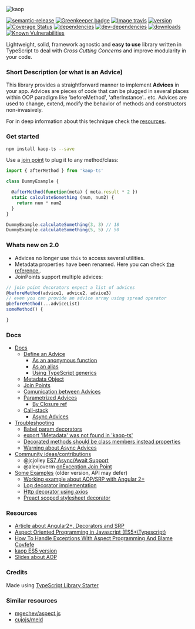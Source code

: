 ![kaop](http://i.imgur.com/6biEpsq.png)

[![semantic-release](https://img.shields.io/badge/%20%20%F0%9F%93%A6%F0%9F%9A%80-semantic--release-e10079.svg)](https://github.com/semantic-release/semantic-release)
[![Greenkeeper badge](https://badges.greenkeeper.io/k1r0s/kaop-ts.svg)](https://greenkeeper.io/)
[![Image travis](https://travis-ci.org/k1r0s/kaop-ts.svg?branch=master)](https://travis-ci.org/k1r0s/)
[![version](https://img.shields.io/npm/v/kaop-ts.svg)](https://www.npmjs.com/package/kaop-ts/)
[![Coverage Status](https://coveralls.io/repos/github/k1r0s/kaop-ts/badge.svg?branch=master)](https://coveralls.io/github/k1r0s/kaop-ts)
[![dependencies](https://david-dm.org/k1r0s/kaop-ts/status.svg)](https://david-dm.org/k1r0s/kaop-ts/status.svg)
[![dev-dependencies](https://david-dm.org/k1r0s/kaop-ts/dev-status.svg)](https://www.npmjs.com/package/kaop-ts)
[![downloads](https://img.shields.io/npm/dm/kaop-ts.svg)](https://www.npmjs.com/package/kaop-ts)
[![Known Vulnerabilities](https://snyk.io/test/npm/kaop-ts/badge.svg)](https://snyk.io/test/npm/kaop-ts)

Lightweight, solid, framework agnostic and **easy to use** library written in TypeScript to deal with *Cross Cutting Concerns* and improve modularity in your code.

### Short Description (or what is an Advice)

This library provides a straightforward manner to implement **Advices** in your app. Advices are pieces of code that can be plugged in several places within OOP paradigm like 'beforeMethod', 'afterInstance'.. etc. Advices are used to change, extend, modify the behavior of methods and constructors non-invasively.

For in deep information about this technique check the [resources](#resources).

### Get started

```bash
npm install kaop-ts --save
```
Use a [join point](/docs/api.md#available-join-points) to plug it to any method/class:

```javascript
import { afterMethod } from 'kaop-ts'

class DummyExample {

  @afterMethod(function(meta) { meta.result * 2 })
  static calculateSomething (num, num2) {
    return num * num2
  }
}

DummyExample.calculateSomething(3, 3) // 18
DummyExample.calculateSomething(5, 5) // 50
```

### Whats new on 2.0

- Advices no longer use `this` to access several utilities.
- Metadata properties have been renamed. Here you can check [the reference ](https://github.com/k1r0s/kaop-ts/blob/master/docs/api.md#metadata).
- JoinPoints support multiple advices:

```javascript
// join point decorators expect a list of advices
@beforeMethod(advice1, advice2, advice3)
// even you can provide an advice array using spread operator
@beforeMethod(...adviceList)
someMethod() {

}

```

### Docs

- [Docs](/docs/api.md)
  - [Define an Advice](/docs/api.md#how-do-i-define-an-advice)
    - [As an anonymous function](/docs/api.md#as-an-anonymous-function-warning-about-lambda)
    - [As an alias](/docs/api.md#as-an-alias)
    - [Using TypeScript generics](/docs/api.md#using-typescript-generics)
  - [Metadata Object](/docs/api.md#metadata)
  - [Join Points](/docs/api.md#available-join-points)
  - [Comunication between Advices](/docs/api.md#comunication-between-advices-or-decorated-method-metadata)
  - [Parametrized Advices](/docs/api.md#receiving-params)
    - [By Closure ref](/docs/api.md#by-closure-reference)
  - [Call-stack](/docs/api.md#call-stack)
    - [Async Advices](/docs/api.md#async-advices)
- [Troubleshooting](/docs/faq.md)
  - [Babel param decorators](/docs/faq.md#babel-param-decorators)
  - [export 'IMetadata' was not found in 'kaop-ts'](/docs/faq.md#imetadata-was-not-found-in-kaop-ts)
  - [Decorated methods should be class members instead properties](/docs/faq.md#do-not-reassign-methods-or-use-decorators-on-arrow-functions-ie-public-something----)
  - [Warning about Async Advices](/docs/faq.md#avoid-async-advices-with-some-frameworks-functions-ie-react-render-function)
- [Community ideas/contributions](/docs/community.md)
  - @jcjolley [ES7 Async/Await Support](/docs/community.md#es7-asyncawait-support)
  - @alexjoverm [onException Join Point](https://github.com/k1r0s/kaop-ts/pull/4)
- [Some Examples](/docs/examples.md)
  (older version, API may defer)
  - [Working example about AOP/SRP with Angular 2+](https://github.com/k1r0s/angular2-srp-showcase)
  - [Log decorator implementation](/docs/examples.md#log-decorator)
  - [Http decorator using axios](/docs/examples.md#http-decorator)
  - [Preact scoped stylesheet decorator](/docs/examples.md#preact-scoped-stylesheet-decorator)


### Resources

- [Article about Angular2+, Decorators and SRP](https://hackernoon.com/angular-tutorial-separation-of-concerns-using-es7-decorators-ed6c9756265)
- [Aspect Oriented Programming in Javascript (ES5+\Typescript)](https://hackernoon.com/aspect-oriented-programming-in-javascript-es5-typescript-d751dda576d0)
- [How To Handle Exceptions With Aspect Programming And Blame Covfefe](https://hackernoon.com/today-im-gonna-show-you-a-brief-yet-useful-example-about-aspect-oriented-programming-b79b2cede864)
- [kaop ES5 version](https://github.com/k1r0s/kaop)
- [Slides about AOP](https://k1r0s.github.io/aop-intro/)

### Credits

Made using [TypeScript Library Starter](https://github.com/alexjoverm/typescript-library-starter/)

### Similar resources

- [mgechev/aspect.js](https://github.com/mgechev/aspect.js)
- [cujojs/meld](https://github.com/cujojs/meld)
